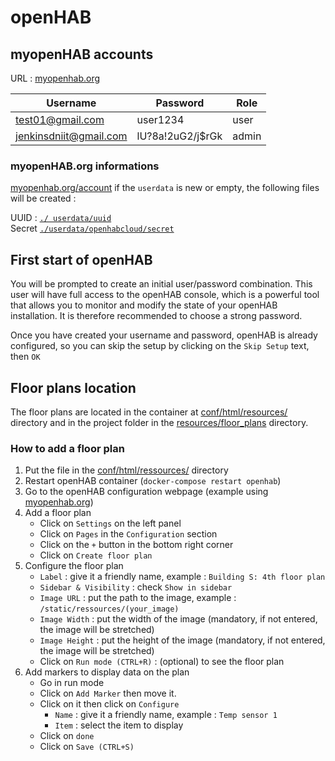 # openHAB

## myopenHAB accounts

URL : [myopenhab.org](https://myopenhab.org/)

| Username               | Password         | Role  |
|------------------------|------------------|-------|
| test01@gmail.com       | user1234         | user  |
| jenkinsdniit@gmail.com | lU?8a!2uG2/j$rGk | admin |

### myopenHAB.org informations

[myopenhab.org/account](https://myopenhab.org/account)
if the `userdata` is new or empty, the following files will be created :

UUID : [`./ userdata/uuid`](./userdata/uuid)  
Secret [`./userdata/openhabcloud/secret`](./userdata/openhabcloud/secret)

## First start of openHAB

You will be prompted to create an initial user/password combination.
This user will have full access to the openHAB console, which is a powerful tool that allows you to monitor and modify the state of your openHAB installation.
It is therefore recommended to choose a strong password.

Once you have created your username and password, openHAB is already configured, so you can skip the setup by clicking on the `Skip Setup` text, then `OK`

## Floor plans location

The floor plans are located in the container at [conf/html/resources/](./conf/html/resources/) directory 
and in the project folder in the [resources/floor_plans](../resources/floor_plans) directory.

### How to add a floor plan

1. Put the file in the [conf/html/ressources/](./conf/html/ressources/) directory
2. Restart openHAB container (`docker-compose restart openhab`)
3. Go to the openHAB configuration webpage (example using [myopenhab.org](https://myopenhab.org/))
4. Add a floor plan
   - Click on `Settings` on the left panel
   - Click on `Pages` in the `Configuration` section
   - Click on the `+` button in the bottom right corner
   - Click on `Create floor plan`
5. Configure the floor plan
   - `Label` : give it a friendly name, example : `Building S: 4th floor plan`
   - `Sidebar & Visibility` : check `Show in sidebar`
   - `Image URL` : put the path to the image, example : `/static/ressources/(your_image)`
   - `Image Width` : put the width of the image (mandatory, if not entered, the image will be stretched)
   - `Image Height` : put the height of the image (mandatory, if not entered, the image will be stretched)
   - Click on `Run mode (CTRL+R)` : (optional) to see the floor plan
6. Add markers to display data on the plan  
   - Go in run mode 
   - Click on `Add Marker` then move it.
   - Click on it then click on `Configure`
     - `Name` : give it a friendly name, example : `Temp sensor 1`
     - `Item` : select the item to display
   - Click on `done`
   - Click on `Save (CTRL+S)`
